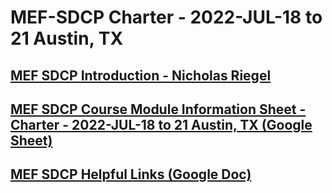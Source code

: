 #  MEF-SDCP Charter - 2022-JUL-18 to 21 Austin, TX

## [MEF SDCP Introduction - Nicholas Riegel](https://docs.google.com/presentation/d/1dDd9z5g9wYJKA0nkQ3nePmTewDzV1EeT4feaJpl1iT0/edit?usp=sharing)

## [MEF SDCP Course Module Information Sheet - Charter - 2022-JUL-18 to 21 Austin, TX (Google Sheet)](https://docs.google.com/spreadsheets/d/1c2WNhEO_HyA7AByv_CJ2QraB9pALkZqUl1CAqDBUyDU/edit?usp=sharing)

## [MEF SDCP Helpful Links (Google Doc)](https://docs.google.com/document/d/1CEhzOy3CoO7A5GLpZ-TgOyks7mE6EZ4iq-6ft3hRnw0/edit?usp=sharing)
